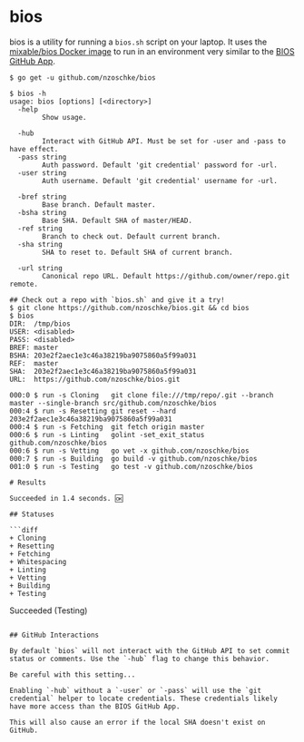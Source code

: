 # bios

bios is a utility for running a `bios.sh` script on your laptop. It uses the [mixable/bios Docker image](https://hub.docker.com/r/mixable/bios/) to run in an environment very similar to the [BIOS GitHub App](https://www.mixable.net/docs/bios/).


```console
$ go get -u github.com/nzoschke/bios

$ bios -h
usage: bios [options] [<directory>]
  -help
        Show usage.

  -hub
        Interact with GitHub API. Must be set for -user and -pass to have effect.
  -pass string
        Auth password. Default 'git credential' password for -url.
  -user string
        Auth username. Default 'git credential' username for -url.

  -bref string
        Base branch. Default master.
  -bsha string
        Base SHA. Default SHA of master/HEAD.
  -ref string
        Branch to check out. Default current branch.
  -sha string
        SHA to reset to. Default SHA of current branch.

  -url string
        Canonical repo URL. Default https://github.com/owner/repo.git remote.

## Check out a repo with `bios.sh` and give it a try!
$ git clone https://github.com/nzoschke/bios.git && cd bios
$ bios
DIR:  /tmp/bios
USER: <disabled>
PASS: <disabled>
BREF: master
BSHA: 203e2f2aec1e3c46a38219ba9075860a5f99a031
REF:  master
SHA:  203e2f2aec1e3c46a38219ba9075860a5f99a031
URL:  https://github.com/nzoschke/bios.git

000:0 $ run -s Cloning   git clone file:///tmp/repo/.git --branch master --single-branch src/github.com/nzoschke/bios
000:4 $ run -s Resetting git reset --hard 203e2f2aec1e3c46a38219ba9075860a5f99a031
000:4 $ run -s Fetching  git fetch origin master
000:6 $ run -s Linting   golint -set_exit_status github.com/nzoschke/bios
000:6 $ run -s Vetting   go vet -x github.com/nzoschke/bios
000:7 $ run -s Building  go build -v github.com/nzoschke/bios
001:0 $ run -s Testing   go test -v github.com/nzoschke/bios

# Results

Succeeded in 1.4 seconds. 🆗

## Statuses

```diff
+ Cloning
+ Resetting
+ Fetching
+ Whitespacing
+ Linting
+ Vetting
+ Building
+ Testing
```

Succeeded (Testing)
```

## GitHub Interactions

By default `bios` will not interact with the GitHub API to set commit status or comments. Use the `-hub` flag to change this behavior.

Be careful with this setting...

Enabling `-hub` without a `-user` or `-pass` will use the `git credential` helper to locate credentials. These credentials likely have more access than the BIOS GitHub App.

This will also cause an error if the local SHA doesn't exist on GitHub.

